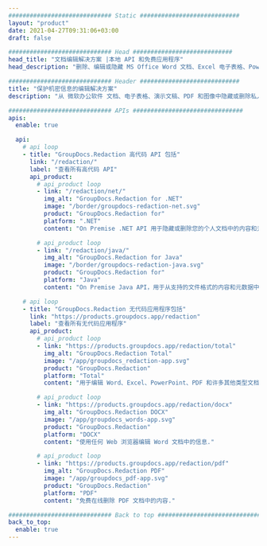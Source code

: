 ```yaml
---
############################# Static ############################
layout: "product"
date: 2021-04-27T09:31:06+03:00
draft: false

############################# Head ############################
head_title: "文档编辑解决方案 |本地 API 和免费应用程序"
head_description: "删除、编辑或隐藏 MS Office Word 文档、Excel 电子表格、PowerPoint 演示文稿、PDF 和图像文件格式中的元数据和文本内容."

############################# Header ############################
title: "保护机密信息的编辑解决方案"
description: "从 微软办公软件 文档、电子表格、演示文稿、PDF 和图像中隐藏或删除私人信息."

############################# APIs ###############################
apis:
  enable: true

  api:
    # api loop
    - title: "GroupDocs.Redaction 高代码 API 包括"
      link: "/redaction/"
      label: "查看所有高代码 API"
      api_product:
        # api_product loop
        - link: "/redaction/net/"
          img_alt: "GroupDocs.Redaction for .NET"
          image: "/border/groupdocs-redaction-net.svg"
          product: "GroupDocs.Redaction for"
          platform: ".NET"
          content: "On Premise .NET API 用于隐藏或删除您的个人文档中的内容和元数据."

        # api_product loop
        - link: "/redaction/java/"
          img_alt: "GroupDocs.Redaction for Java"
          image: "/border/groupdocs-redaction-java.svg"
          product: "GroupDocs.Redaction for"
          platform: "Java"
          content: "On Premise Java API，用于从支持的文件格式的内容和元数据中删除或隐藏文本."

    # api loop
    - title: "GroupDocs.Redaction 无代码应用程序包括"
      link: "https://products.groupdocs.app/redaction"
      label: "查看所有无代码应用程序"
      api_product:
        # api_product loop
        - link: "https://products.groupdocs.app/redaction/total"
          img_alt: "GroupDocs.Redaction Total"
          image: "/app/groupdocs_redaction-app.svg"
          product: "GroupDocs.Redaction"
          platform: "Total"
          content: "用于编辑 Word、Excel、PowerPoint、PDF 和许多其他类型文档中的敏感信息的单个应用程序."

        # api_product loop
        - link: "https://products.groupdocs.app/redaction/docx"
          img_alt: "GroupDocs.Redaction DOCX"
          image: "/app/groupdocs_words-app.svg"
          product: "GroupDocs.Redaction"
          platform: "DOCX"
          content: "使用任何 Web 浏览器编辑 Word 文档中的信息."

        # api_product loop
        - link: "https://products.groupdocs.app/redaction/pdf"
          img_alt: "GroupDocs.Redaction PDF"
          image: "/app/groupdocs_pdf-app.svg"
          product: "GroupDocs.Redaction"
          platform: "PDF"
          content: "免费在线删除 PDF 文档中的内容."

############################# Back to top ###############################
back_to_top:
  enable: true
---
```

